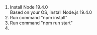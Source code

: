 1. Install Node 19.4.0  
    Based on your OS, install Node.js 19.4.0
2. Run command "npm install"  
3. Run command "npm run start"  
4. 
